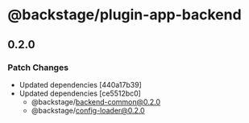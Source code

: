 # @backstage/plugin-app-backend

## 0.2.0
### Patch Changes

- Updated dependencies [440a17b39]
- Updated dependencies [ce5512bc0]
  - @backstage/backend-common@0.2.0
  - @backstage/config-loader@0.2.0
